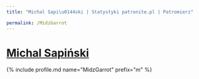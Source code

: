 ```yaml
---
title: "Michal Sapi\u0144ski | Statystyki patronite.pl | Patromierz"

permalink: /MidzGarrot
---
```


# [Michal Sapiński](https://patronite.pl/MidzGarrot)

{% include profile.md name="MidzGarrot" prefix="m" %}
